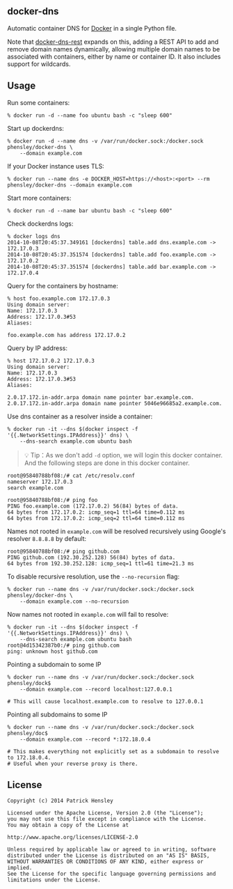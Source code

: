docker-dns
----------

Automatic container DNS for [Docker][docker] in a single Python file.

Note that [docker-dns-rest][dns-rest] expands on this, adding a REST API to add and remove domain names dynamically, allowing multiple domain names to be associated with containers, either by name or container ID.  It also includes support for wildcards.

[docker]: http://github.com/docker/docker "Docker"
[dns-rest]: http://github.com/phensley/docker-dns-rest "docker-dns-rest"

Usage
-----

Run some containers:

    % docker run -d --name foo ubuntu bash -c "sleep 600"

Start up dockerdns:

    % docker run -d --name dns -v /var/run/docker.sock:/docker.sock phensley/docker-dns \
        --domain example.com

If your Docker instance uses TLS:

    % docker run --name dns -e DOCKER_HOST=https://<host>:<port> --rm phensley/docker-dns --domain example.com

Start more containers:

    % docker run -d --name bar ubuntu bash -c "sleep 600"

Check dockerdns logs:

    % docker logs dns
    2014-10-08T20:45:37.349161 [dockerdns] table.add dns.example.com -> 172.17.0.3
    2014-10-08T20:45:37.351574 [dockerdns] table.add foo.example.com -> 172.17.0.2
    2014-10-08T20:45:37.351574 [dockerdns] table.add bar.example.com -> 172.17.0.4

Query for the containers by hostname:

    % host foo.example.com 172.17.0.3
    Using domain server:
    Name: 172.17.0.3
    Address: 172.17.0.3#53
    Aliases:

    foo.example.com has address 172.17.0.2

Query by IP address:

    % host 172.17.0.2 172.17.0.3
    Using domain server:
    Name: 172.17.0.3
    Address: 172.17.0.3#53
    Aliases:

    2.0.17.172.in-addr.arpa domain name pointer bar.example.com.
    2.0.17.172.in-addr.arpa domain name pointer 5046e96685a2.example.com.

Use dns container as a resolver inside a container:

    % docker run -it --dns $(docker inspect -f '{{.NetworkSettings.IPAddress}}' dns) \
        --dns-search example.com ubuntu bash
        
>💡 Tip：As we don't add `-d` option, we will login this docker container. And the following steps are done in this docker container. 

    root@95840788bf08:/# cat /etc/resolv.conf
    nameserver 172.17.0.3
    search example.com

    root@95840788bf08:/# ping foo
    PING foo.example.com (172.17.0.2) 56(84) bytes of data.
    64 bytes from 172.17.0.2: icmp_seq=1 ttl=64 time=0.112 ms
    64 bytes from 172.17.0.2: icmp_seq=2 ttl=64 time=0.112 ms

Names not rooted in `example.com` will be resolved recursively using Google's resolver `8.8.8.8` by default:

    root@95840788bf08:/# ping github.com
    PING github.com (192.30.252.128) 56(84) bytes of data.
    64 bytes from 192.30.252.128: icmp_seq=1 ttl=61 time=21.3 ms

To disable recursive resolution, use the `--no-recursion` flag:

    % docker run --name dns -v /var/run/docker.sock:/docker.sock phensley/docker-dns \
        --domain example.com --no-recursion

Now names not rooted in `example.com` will fail to resolve:

    % docker run -it --dns $(docker inspect -f '{{.NetworkSettings.IPAddress}}' dns) \
        --dns-search example.com ubuntu bash
    root@4d15342387b0:/# ping github.com
    ping: unknown host github.com

Pointing a subdomain to some IP

    % docker run --name dns -v /var/run/docker.sock:/docker.sock phensley/dock$
        --domain example.com --record localhost:127.0.0.1

    # This will cause localhost.example.com to resolve to 127.0.0.1

Pointing all subdomains to some IP

    % docker run --name dns -v /var/run/docker.sock:/docker.sock phensley/doc$
        --domain example.com --record *:172.18.0.4

    # This makes everything not explicitly set as a subdomain to resolve to 172.18.0.4.
    # Useful when your reverse proxy is there.

License
-------

    Copyright (c) 2014 Patrick Hensley

    Licensed under the Apache License, Version 2.0 (the "License");
    you may not use this file except in compliance with the License.
    You may obtain a copy of the License at

    http://www.apache.org/licenses/LICENSE-2.0

    Unless required by applicable law or agreed to in writing, software
    distributed under the License is distributed on an "AS IS" BASIS,
    WITHOUT WARRANTIES OR CONDITIONS OF ANY KIND, either express or implied.
    See the License for the specific language governing permissions and
    limitations under the License.

